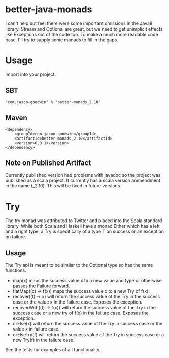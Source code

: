 better-java-monads
==================

I can't help but feel there were some important omissions in the Java8 library.
Stream and Optional are great, but we need to get unimplicit effects like Exceptions out of the code too.
To make a much more readable code base, I'll try to supply some monads to fill in the gaps.

Usage
=====

Import into your project:

SBT
---

    "com.jason-goodwin" % "better-monads_2.10"

Maven
-----

    <dependency>
	    <groupId>com.jason-goodwin</groupId>
	    <artifactId>better-monads_2.10</artifactId>
	    <version>0.0.1</version>
    </dependency>

Note on Published Artifact
--------------------------

Currently published version had problems with javadoc so the project was published as a scala project.
It currently has a scala version ammendment in the name (_2.10). This will be fixed in future versions.

Try
===

The try monad was attributed to Twitter and placed into the Scala standard library.
While both Scala and Haskell have a monad Either which has a left and a right type, 
a Try is specifically of a type T on success or an exception on failure.

Usage
-----

The Try api is meant to be similar to the Optional type so has the same functions.
- map(x) maps the success value x to a new value and type or otherwise passes the Failure forward.
- flatMap((x) -> f(x)) maps the success value x to a new Try of f(x).
- recover((t) -> x) will return the success value of the Try in the success case or the value x in the failure case. Exposes the exception.
- recoverWith((t) -> f(x)) will return the success value of the Try in the success case or a new try of f(x) in the failure case. Exposes the exception.
- orElse(x) will return the success value of the Try in success case or the value x in failure case.
- orElseTry(f) will return the success value of the Try in success case or a new Try(f) in the failure case.

See the tests for examples of all functionality.
